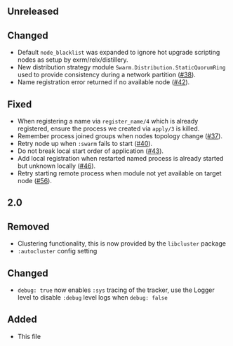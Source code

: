 ## Unreleased

## Changed

- Default `node_blacklist` was expanded to ignore hot upgrade scripting
  nodes as setup by exrm/relx/distillery.
- New distribution strategy module `Swarm.Distribution.StaticQuorumRing` used to
  provide consistency during a network partition ([#38](https://github.com/bitwalker/swarm/pull/38)).
- Name registration error returned if no available node ([#42](https://github.com/bitwalker/swarm/pull/42)).

## Fixed

- When registering a name via `register_name/4` which is already registered,
  ensure the process we created via `apply/3` is killed.
- Remember process joined groups when nodes topology change ([#37](https://github.com/bitwalker/swarm/pull/37)).
- Retry node up when `:swarm` fails to start ([#40](https://github.com/bitwalker/swarm/pull/40)).
- Do not break local start order of application ([#43](https://github.com/bitwalker/swarm/pull/43)).
- Add local registration when restarted named process is already started but unknown locally ([#46](https://github.com/bitwalker/swarm/pull/46)).
- Retry starting remote process when module not yet available on target node ([#56](https://github.com/bitwalker/swarm/pull/56)).

## 2.0

## Removed

- Clustering functionality, this is now provided by the `libcluster` package
- `:autocluster` config setting

## Changed

- `debug: true` now enables `:sys` tracing of the tracker, use the Logger level
  to disable `:debug` level logs when `debug: false`

## Added

- This file
